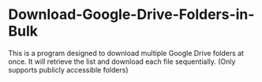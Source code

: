 # Download-Google-Drive-Folders-in-Bulk
This is a program designed to download multiple Google Drive folders at once. It will retrieve the list and download each file sequentially. (Only supports publicly accessible folders)
